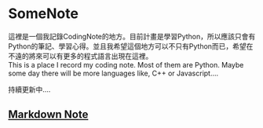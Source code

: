# SomeNote
這裡是一個我記錄CodingNote的地方。目前計畫是學習Python，所以應該只會有Python的筆記、學習心得。並且我希望這個地方可以不只有Python而已，希望在不遠的將來可以有更多的程式語言出現在這裡。<BR>
This is a place I record my coding note. Most of them are Python. Maybe some day there will be more languages like, C++ or Javascript....

持續更新中....


## [Markdown Note](Markdown/markdownnote.md)
